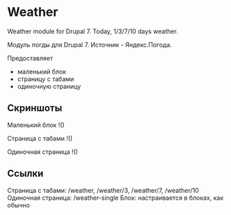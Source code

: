 # Weather
Weather module for Drupal 7. Today, 1/3/7/10 days weather.

Модуль погды для Drupal 7.
Источник - Яндекс.Погода.

Предоставляет 
* маленький блок
* страницу с табами
* одиночную страницу

## Скриншоты

Маленький блок
!()

Страница с табами
!()

Одиночная страница
!()

## Ссылки
Страница с табами: /weather, /weather/3, /weather/7, /weather/10
Одиночная страница: /weather-single
Блок: настраивается в блоках, как обычно


